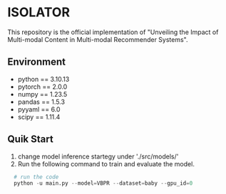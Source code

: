 # ISOLATOR
This repository is the official implementation of "Unveiling the Impact of Multi-modal Content in Multi-modal Recommender Systems".
## Environment
- python == 3.10.13
- pytorch == 2.0.0
- numpy == 1.23.5
- pandas == 1.5.3
- pyyaml == 6.0
- scipy == 1.11.4
## Quik Start
1. change model inference startegy under './src/models/'
2. Run the following command to train and evaluate the model.
 ```python
   # run the code 
   python -u main.py --model=VBPR --dataset=baby --gpu_id=0
 ```
